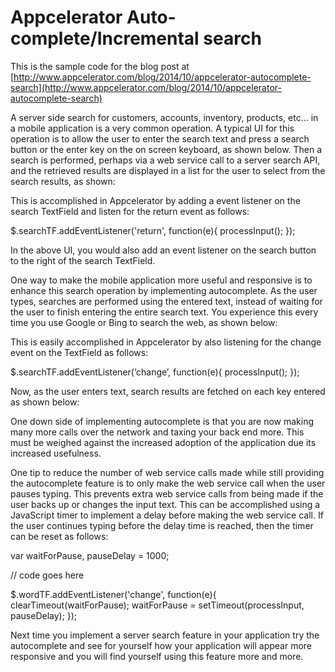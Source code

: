 # Appcelerator Auto-complete/Incremental search

This is the sample code for the blog post at [http://www.appcelerator.com/blog/2014/10/appcelerator-autocomplete-search](http://www.appcelerator.com/blog/2014/10/appcelerator-autocomplete-search)


A server side search for customers, accounts, inventory, products, etc… in a mobile application is a very common operation. A typical UI for this operation is to allow the user to enter the search text and press a search button or the enter key on the on screen keyboard, as shown below. Then a search is performed, perhaps via a web service call to a server search API, and the retrieved results are displayed in a list for the user to select from the search results, as shown:

This is accomplished in Appcelerator by adding a event listener on the search TextField and listen for the return event as follows:

$.searchTF.addEventListener('return', function(e){
    processInput();
});

In the above UI, you would also add an event listener on the search button to the right of the search TextField.

One way to make the mobile application more useful and responsive is to enhance this search operation by implementing autocomplete. As the user types, searches are performed using the entered text, instead of waiting for the user to finish entering the entire search text. You experience this every time you use Google or Bing to search the web, as shown below:

This is easily accomplished in Appcelerator by also listening for the change event on the TextField as follows:

$.searchTF.addEventListener(‘change’, function(e){
    processInput();
});

Now, as the user enters text, search results are fetched on each key entered as shown below:

One down side of implementing autocomplete is that you are now making many more calls over the network and taxing your back end more. This must be weighed against the increased adoption of the application due its increased usefulness.

One tip to reduce the number of web service calls made while still providing the autocomplete feature is to only make the web service call when the user pauses typing. This prevents extra web service calls from being made if the user backs up or changes the input text. This can be accomplished using a JavaScript timer to implement a delay before making the web service call. If the user continues typing before the delay time is reached, then the timer can be reset as follows:

var waitForPause, pauseDelay = 1000;

// code goes here

$.wordTF.addEventListener('change', function(e){
    clearTimeout(waitForPause);
    waitForPause = setTimeout(processInput, pauseDelay);
});

Next time you implement a server search feature in your application try the autocomplete and see for yourself how your application will appear more responsive and you will find yourself using this feature more and more.
